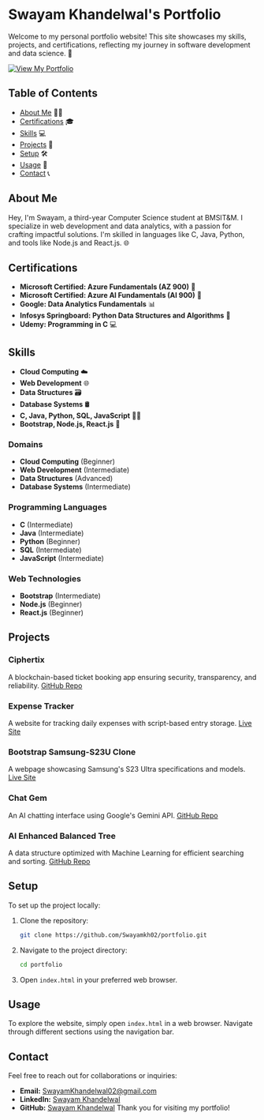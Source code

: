 # Swayam Khandelwal's Portfolio

Welcome to my personal portfolio website! This site showcases my skills, projects, and certifications, reflecting my journey in software development and data science. 🚀

[![View My Portfolio](https://img.shields.io/badge/View_Portfolio-Here!-blue)](https://swayamkh02.github.io/portfolio/)


## Table of Contents

- [About Me](#about-me) 🙋‍♂️
- [Certifications](#certifications) 🎓
- [Skills](#skills) 💻
- [Projects](#projects) 🔧
- [Setup](#setup) 🛠️
- [Usage](#usage) 📖
- [Contact](#contact) 📞

## About Me

Hey, I'm Swayam, a third-year Computer Science student at BMSIT&M. I specialize in web development and data analytics, with a passion for crafting impactful solutions. I'm skilled in languages like C, Java, Python, and tools like Node.js and React.js. 🌐

## Certifications

- **Microsoft Certified: Azure Fundamentals (AZ 900)** 🥇
- **Microsoft Certified: Azure AI Fundamentals (AI 900)** 🤖
- **Google: Data Analytics Fundamentals** 📊
- **Infosys Springboard: Python Data Structures and Algorithms** 🐍
- **Udemy: Programming in C** 💻

## Skills

- **Cloud Computing** ☁️
- **Web Development** 🌐
- **Data Structures** 🗃️
- **Database Systems** 🛢️
- **C, Java, Python, SQL, JavaScript** 👨‍💻
- **Bootstrap, Node.js, React.js** 🚀


### Domains

- **Cloud Computing** (Beginner)
- **Web Development** (Intermediate)
- **Data Structures** (Advanced)
- **Database Systems** (Intermediate)

### Programming Languages

- **C** (Intermediate)
- **Java** (Intermediate)
- **Python** (Beginner)
- **SQL** (Intermediate)
- **JavaScript** (Intermediate)

### Web Technologies

- **Bootstrap** (Intermediate)
- **Node.js** (Beginner)
- **React.js** (Beginner)

## Projects

### Ciphertix
A blockchain-based ticket booking app ensuring security, transparency, and reliability. [GitHub Repo](https://github.com/Swayamkh02/Ciphertix)

### Expense Tracker
A website for tracking daily expenses with script-based entry storage. [Live Site](https://swayamkh02.github.io/Expense-Tracker)

### Bootstrap Samsung-S23U Clone
A webpage showcasing Samsung's S23 Ultra specifications and models. [Live Site](https://swayamkh02.github.io/Samsung-S23U-Clone)

### Chat Gem
An AI chatting interface using Google's Gemini API. [GitHub Repo](https://github.com/Swayamkh02/Chat-Gem)

### AI Enhanced Balanced Tree
A data structure optimized with Machine Learning for efficient searching and sorting. [GitHub Repo](https://github.com/Swayamkh02/AI-Enhanced-Balanced-Tree)

## Setup

To set up the project locally:

1. Clone the repository:

   ```bash
   git clone https://github.com/Swayamkh02/portfolio.git

2. Navigate to the project directory:

   ```bash
   cd portfolio
3. Open `index.html` in your preferred web browser.
## Usage
To explore the website, simply open `index.html` in a web browser. Navigate through different sections using the navigation bar.
## Contact
Feel free to reach out for collaborations or inquiries:
- **Email:** SwayamKhandelwal02@gmail.com
- **LinkedIn:** [Swayam Khandelwal](https://www.linkedin.com/in/swayam-khandelwal/)
- **GitHub:** [Swayam Khandelwal](https://github.com/Swayamkh02)
Thank you for visiting my portfolio!
